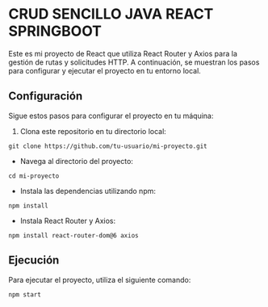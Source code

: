 # CRUD SENCILLO JAVA REACT SPRINGBOOT

Este es mi proyecto de React que utiliza React Router y Axios para la gestión de rutas y solicitudes HTTP. A continuación, se muestran los pasos para configurar y ejecutar el proyecto en tu entorno local.

## Configuración 

Sigue estos pasos para configurar el proyecto en tu máquina:

1. Clona este repositorio en tu directorio local:
```shell 
git clone https://github.com/tu-usuario/mi-proyecto.git
```


- Navega al directorio del proyecto:
```shell 
cd mi-proyecto
```


- Instala las dependencias utilizando npm:
```shell 
npm install
```


- Instala React Router y Axios:
```shell 
npm install react-router-dom@6 axios
```


## Ejecución 
Para ejecutar el proyecto, utiliza el siguiente comando:
```shell 
npm start
```

